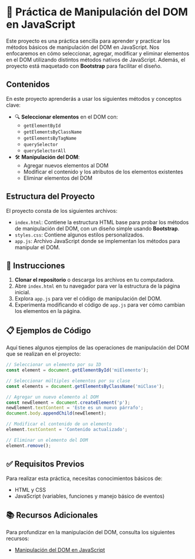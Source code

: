 # 📝 Práctica de Manipulación del DOM en JavaScript

Este proyecto es una práctica sencilla para aprender y practicar los métodos básicos de manipulación del DOM en JavaScript. Nos enfocaremos en cómo seleccionar, agregar, modificar y eliminar elementos en el DOM utilizando distintos métodos nativos de JavaScript. Además, el proyecto está maquetado con **Bootstrap** para facilitar el diseño.

## Contenidos

En este proyecto aprenderás a usar los siguientes métodos y conceptos clave:

- 🔍 **Seleccionar elementos** en el DOM con:
  - `getElementById`
  - `getElementsByClassName`
  - `getElementsByTagName`
  - `querySelector`
  - `querySelectorAll`
- 🛠️ **Manipulación del DOM**:
  - Agregar nuevos elementos al DOM
  - Modificar el contenido y los atributos de los elementos existentes
  - Eliminar elementos del DOM

## Estructura del Proyecto

El proyecto consta de los siguientes archivos:

- `index.html`: Contiene la estructura HTML base para probar los métodos de manipulación del DOM, con un diseño simple usando **Bootstrap**.
- `styles.css`: Contiene algunos estilos personalizados.
- `app.js`: Archivo JavaScript donde se implementan los métodos para manipular el DOM.

## 🚀 Instrucciones

1. **Clonar el repositorio** o descarga los archivos en tu computadora.
2. Abre `index.html` en tu navegador para ver la estructura de la página inicial.
3. Explora `app.js` para ver el código de manipulación del DOM.
4. Experimenta modificando el código de `app.js` para ver cómo cambian los elementos en la página.

## 📋 Ejemplos de Código

Aquí tienes algunos ejemplos de las operaciones de manipulación del DOM que se realizan en el proyecto:

```javascript
// Seleccionar un elemento por su ID
const element = document.getElementById('miElemento');

// Seleccionar múltiples elementos por su clase
const elements = document.getElementsByClassName('miClase');

// Agregar un nuevo elemento al DOM
const newElement = document.createElement('p');
newElement.textContent = 'Este es un nuevo párrafo';
document.body.appendChild(newElement);

// Modificar el contenido de un elemento
element.textContent = 'Contenido actualizado';

// Eliminar un elemento del DOM
element.remove();
```

## ✅ Requisitos Previos
Para realizar esta práctica, necesitas conocimientos básicos de:
 - HTML y CSS
 - JavaScript (variables, funciones y manejo básico de eventos)

## 📚 Recursos Adicionales
Para profundizar en la manipulación del DOM, consulta los siguientes recursos:

- [Manipulación del DOM en JavaScript](https://developer.mozilla.org/es/docs/Web/API/Document_Object_Model)